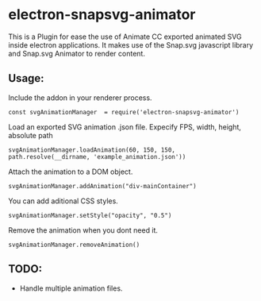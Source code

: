 # electron-snapsvg-animator

This is a Plugin for ease the use of Animate CC exported animated SVG inside electron applications. It makes use of the Snap.svg javascript library and Snap.svg Animator to render content.

## Usage:

Include the addon in your renderer process.
```
const svgAnimationManager  = require('electron-snapsvg-animator')
```

Load an exported SVG animation .json file. Expecify FPS, width, height, absolute path
```
svgAnimationManager.loadAnimation(60, 150, 150, path.resolve(__dirname, 'example_animation.json'))
```

Attach the animation to a DOM object.
```
svgAnimationManager.addAnimation("div-mainContainer")
```

You can add aditional CSS styles.
```
svgAnimationManager.setStyle("opacity", "0.5")
```

Remove the animation when you dont need it.
```
svgAnimationManager.removeAnimation()
```

## TODO:

- Handle multiple animation files.